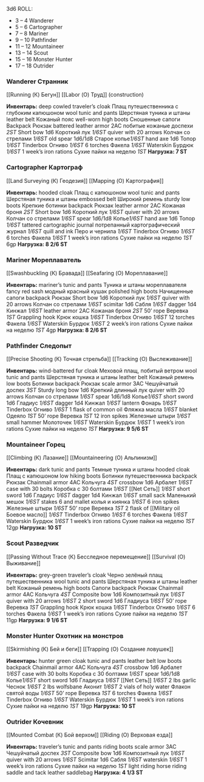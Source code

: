 3d6 ROLL:
- 3 – 4 Wanderer
- 5 – 6 Cartographer
- 7 – 8 Mariner
- 9 – 10 Pathfinder
- 11 – 12 Mountaineer
- 13 – 14 Scout
- 15 – 16 Monster Hunter
- 17 – 18 Outrider

### Wanderer Странник
[[Running (К) Бегун]]
[[Labor (О) Труд]] (construction)

**Инвентарь:**
	deep cowled traveler’s cloak Плащ путешественника с глубоким капюшоном 
	wool tunic and pants Шерстяная туника и штаны
	leather belt Кожаный пояс
	well-worn high boots Сношенные сапоги
	Backpack Рюкзак
battered leather armor 2AC побитые кожаные доспехи  *2ST*
Short bow 1d6 Короткий лук *1/6ST*
quiver with 20 arrows Колчан со стрелами  *1/6ST*
old spear 1d6/1d8 Старое копье*1/6ST*
hand axe 1d6 Топор *1/6ST*
Tinderbox Огниво *1/6ST*
6 torches Факела *1/6ST*
Waterskin Бурдюк  *1/6ST*
1 week’s iron rations Сухие пайки на неделю  *1ST*
**Нагрузка: 7 ST** 
### Cartographer Картограф
[[Land Surveying (К) Геодезия]]
[[Mapping (О) Картография]]

**Инвентарь:**
	hooded cloak Плащ с капюшоном
	wool tunic and pants Шерстяная туника и штаны
	embossed belt Широкий ремень
	sturdy low boots Крепкие ботинки
	backpack Рюкзак
leather armor 2AC Кожаная броня *2ST*
Short bow 1d6 Короткий лук *1/6ST*
quiver with 20 arrows Колчан со стрелами  *1/6ST*
spear 1d6/1d8 Копье*1/6ST*
hand axe 1d6 Топор *1/6ST*
tattered cartographic journal потрепанный картографический журнал *1/6ST*
quill and ink Перо и чернила *1/6ST*
Tinderbox Огниво *1/6ST*
6 torches Факела *1/6ST*
1 week’s iron rations Сухие пайки на неделю  *1ST*
6gp
**Нагрузка:  8 2/6 ST** 

### Mariner Мореплаватель
[[Swashbuckling (К) Бравада]]
[[Seafaring (О) Мореплавание]]

**Инвентарь:**
	mariner’s tunic and pants Туника и штаны мореплавателя 
	fancy red sash модный красный кушак
	polished high boots Начищенные сапоги
	backpack Рюкзак
Short bow 1d6 Короткий лук *1/6ST*
quiver with 20 arrows Колчан со стрелами  *1/6ST*
scimitar 1d6 Сабля *1/6ST*
dagger 1d4 Кинжал *1/6ST*
leather armor 2AC Кожаная броня *2ST*
50’ rope Веревка *1ST*
Grappling hook Крюк кошка *1/6ST*
Tinderbox Огниво *1/6ST*
12 torches Факела *1/6ST*
Waterskin Бурдюк  *1/6ST*
2 week’s iron rations Сухие пайки на неделю  *1ST*
4gp
**Нагрузка: 8 2/6 ST**

### Pathfinder Следопыт
[[Precise Shooting (К) Точная стрельба]]
[[Tracking (О) Выслеживание]]

**Инвентарь:**
	wind-battered fur cloak Меховой плащ, побитый ветром 
	wool tunic and pants Шерстяная туника и штаны
	leather belt Кожаный ремень
	low boots Ботинки
	backpack Рюкзак
scale armor 3AC Чешуйчатый доспех   *3ST*
Sturdy long bow 1d6 Крепкий длинный лук
quiver with 20 arrows Колчан со стрелами  *1/6ST*
spear 1d6/1d8 Копье*1/6ST*
short sword 1d6 Гладиус *1/6ST*
dagger 1d4 Кинжал *1/6ST*
lantern Фонарь *1/6ST*
Tinderbox Огниво *1/6ST*
1 flask of common oil Фляжка масла *1/6ST*
blanket Одеяло *1ST*
50’ rope Веревка *1ST*
12 iron spikes Железные штыри *1/6ST*
small hammer Молоточек *1/6ST*
Waterskin Бурдюк  *1/6ST*
1 week’s iron rations Сухие пайки на неделю  *1ST*
**Нагрузка: 9 5/6 ST** 


### Mountaineer Горец
[[Climbing (К) Лазание]]
[[Mountaineering (О) Альпинизм]]

**Инвентарь:**
	dark tunic and pants Темные туника и штаны
	hooded cloak  Плащ с капюшоном
	low hiking boots Ботинки путешественника
	backpack Рюкзак
Chainmail armor 4AC Кольчуга   *4ST*
crossbow 1d6 Арбалет *1/6ST*
case with 30 bolts Коробка с 30 болтами *1/6ST*
[[Net Сеть]] *1/6ST*
short sword 1d6 Гладиус *1/6ST*
dagger 1d4 Кинжал *1/6ST*
small sack Маленький мешок *1/6ST*
stakes 6 and mallet колья и киянка *1/6ST*
6 iron spikes Железные штыри *1/6ST*
50’ rope Веревка *1ST*
2 flask of [[Military oil Боевое масло]] *1/6ST*
Tinderbox Огниво *1/6ST*
6 torches Факела *1/6ST*
Waterskin Бурдюк  *1/6ST*
1 week’s iron rations Сухие пайки на неделю  *1ST*
12gp
**Нагрузка: 10 ST**

### Scout Разведчик
[[Passing Without Trace (К)  Бесследное перемещение]]
[[Survival (О) Выживание]]

**Инвентарь:**
	grey-green traveler’s cloak Черно зелёный плащ путешественника
	wool tunic and pants Шерстяная туника и штаны
	leather belt Кожаный ремень
	high boots Сапоги
	backpack Рюкзак
Chainmail armor 4AC Кольчуга   *4ST*
Composite bow 1d6 Композитный лук *1/6ST*
quiver with 20 arrows  *1/6ST*
2 short sword 1d6 Гладиуса *1/6ST*
50’ rope Веревка *1ST*
Grappling hook Крюк кошка *1/6ST*
Tinderbox Огниво *1/6ST*
6 torches Факела *1/6ST*
1 week’s iron rations Сухие пайки на неделю  *1ST*
11gp
**Нагрузка: 9 1/6 ST**

### Monster Hunter Охотник на монстров
[[Skirmishing (К) Бей и беги]]
[[Trapping (О) Создание ловушек]]

**Инвентарь:**
	hunter green cloak
	tunic and pants
	leather belt
	low boots
	backpack
Chainmail armor 4AC Кольчуга   *4ST*
crossbow 1d6 Арбалет *1/6ST*
case with 30 bolts Коробка с 30 болтами *1/6ST*
spear 1d6/1d8 Копье*1/6ST*
short sword 1d6 Гладиуса *1/6ST*
[[Net Сеть]] *1/6ST*
2 lbs garlic Чеснок *1/6ST*
2 lbs wolfsbane Аконит *1/6ST*
2 vials of holy water Флакон святой воды *1/6ST*
50’ rope Веревка *1ST*
6 torches Факела *1/6ST*
Tinderbox Огниво *1/6ST*
Waterskin Бурдюк  *1/6ST*
1 week’s iron rations Сухие пайки на неделю  *1ST*
19gp 
**Нагрузка: 10 ST**

### Outrider Кочевник
[[Mounted Combat (К) Бой верхом]]
[[Riding (О) Верховая езда]]

**Инвентарь:**
	traveler’s tunic and pants
	riding boots
scale armor 3AC Чешуйчатый доспех *3ST*
Composite bow 1d6 Композитный лук *1/6ST*
quiver with 20 arrows  *1/6ST*
Scimitar 1d6 Сабля *1/6ST*
waterskin *1/6ST* 
1 week’s iron rations Сухие пайки на неделю  *1ST*
	light riding horse
	riding saddle and tack
	leather saddlebag
**Нагрузка: 4 1/3 ST**